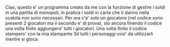 Ciao, questo e' un programma creato da me con la funzione di gestire i soldi in una partita di monopoli, in pratica i soldi in carta che ti danno nella scatola non sono necessari.
Per ora c'e' solo un giocatore (nel codice sono presenti 2 giocatori ma il secondo e' di prova), sto ancora finendo il codice una volta finito aggiungero' tutti i giocatori.
Una volta finito il codice stampero' con la mia stampante 3d tutti i personaggi cosi' da utilizzarli mentre si gioca.
